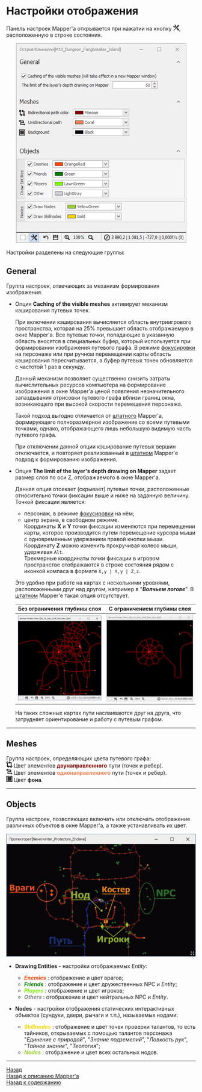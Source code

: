 # **Настройки отображения**

Панель настроек Mapper'a открывается при нажатии на кнопку ![Customization](img/icons/miniCustomization.png), расположенную в строке состояния.

<p align="center"><img src="img/MapperExt-Options.png"></p>

Настройки разделены на следующие группы:

## <a name="ref-GeneralOptions"></a>**General**

Группа настроек, отвечающих за механизм формирования изображения.
- <a name="ref-MeshesCaching"></a> Опция **Caching of thе visible meshes** активирует механизм кэширования путевых точек.  

    При включении кэширования вычисляется область внутриигрового пространства, которая на 25% превышает область отображаемую в окне Mapper'a. Все путевые точки, попадающие в указанную область вносятся в специальных буфер, который используется при формировании изображения путевого графа. В режиме [фокусировки](StatusBar-RU.md#ref-HoldPlayer) на персонаже или при ручном перемещении карты область кэширования пересчитывается, а буфер путевых точек обновляется с частотой 1 раз в секунду.  

    Данный механизм позволяет существенно снизить затраты вычислительных ресурсов компьютера на формирование изображения в окне Mapper'a ценой появления незначительного запаздывания отрисовки путевого графа вблизи границ окна, возникающего при высокой скорости перемещения персонажа.  

    Такой подход выгодно отличается от [штатного](https://www.neverwinter-bot.com/forums/viewtopic.php?p=43909#p43909) Mapper'a, формирующего полноразмерное изображение со всеми путевыми точками, однако, отображающего лишь небольшую видимую часть путевого графа.

    При отключении данной опции кэширование путевых вершин отключается, и повторяет реализованный в [штатном](https://www.neverwinter-bot.com/forums/viewtopic.php?p=43909#p43909) Mapper'е подход к формированию изображения.

- <a name="ref-ZLimit"></a>Опция **The limit of the layer's depth drawing on Mapper** задает размер слоя по оси Z, отображаемого в окне Mapper'a.  

    Данная опция отсекает (скрывает) путевые точки, расположенные относительно точки фиксации выше и ниже на заданную величину.  Точкой фиксации является:
    + персонаж, в режиме [фокусировки](StatusBar-RU.md#ref-HoldPlayer) на нём;
    + центр экрана, в свободном режиме.  
        Координаты **X** и **Y** точки фиксации изменяются при перемещении карты, которое производится путем перемещение курсора мыши с одновременным удержанием правой кнопки мыши.  
        Координату **Z** можно изменить прокручивая колесо мыши, удерживая ``Alt``.  
    Трехмерные координаты точки фиксации в игровом пространстве отображаются в строке состояния рядом с иконкой компаса <!-- ![Compas](img/icons/miniCompas.png) --> в формате `` X,y | Y,y | Z,z ``.

    Это удобно при работе на картах с несколькими уровнями, расположенными друг над другом, например в "***Волчьем логове***". В [штатном](https://www.neverwinter-bot.com/forums/viewtopic.php?p=43909#p43909) Mapper'e такая опция отсутствует.  

    |Без ограничения глубины слоя|С ограничением глубины слоя|
    |:--------------------------:|:-------------------------:|
    |![ZUnlimited](img/MapperExt-ZUnlimited.png)|![ZLimited](img/MapperExt-ZLimit.png)|

    На таких сложных картах пути наслаиваются друг на друга, что затрудняет ориентирование и работу с путевым графом.

---

## <a name="ref-MeshesOptions"></a>**Meshes**

Группа настроек, определяющих цвета путевого графа:  
![Bidirectional](img/icons/miniBiPath.png) Цвет элементов **<font color="Maroon">двунаправленного</font>** пути (точек и ребер).  
![Unidirectional](img/icons/miniUniPath.png) Цвет элементов **<font color="Coral">однонаправленного</font>** пути (точек и ребер).  
![Background](img/icons/miniBack.png) Цвет **фона**.

---

## <a name="ref-ObjectsOptions"></a>**Objects**

Группа настроек, позволяющих включать или отключать отображение различных объектов в окне Mapper'a, а также устанавливать их цвет.

<p align="center"><img src="img/MapperExt-Objects.png"></p>

- **Drawing Entities** - настройки отображаемых *Entity*:
  +  ***<font color="OrangeRed">Enemies</font>*** : отображение и цвет врагов;
  +  ***<font color="Green">Friends</font>*** : отображение и цвет дружественных NPC и *Entity*;
  +  ***<font color="LawnGreen">Players</font>*** : отображение и цвет игроков;
  +  ***<font color="Grey">Others</font>*** : отображение и цвет нейтральных NPC и *Entity*.

- **Nodes** - настройки отображения статических интерактивных объектов (сундуки, двери, рычаги и т.п.), называемых нодами:
  +  ***<font color="Gold">Skillnodes</font>*** : отображение и цвет точек проверки талантов, то есть тайников, открываемых с помощью талантов персонажа "*Единение с природой*", "*Знание подземелий*", "*Ловкость рук*", "*Тайное знание*", "*Теология*";
  +  ***<font color="YellowGreen">Nodes</font>*** : отображение и цвет всех остальных нодов.

---

<a href="javascript:history.back()">Назад</a>  
[Назад к описанию Mapper'a](Mapper-RU.md)  
[Назад к содержанию](../../index.md)